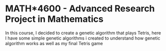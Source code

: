 # MATH*4600 - Advanced Research Project in Mathematics

In this course, I decided to create a genetic algorithm that plays Tetris, here I have some simple genetic algorithms i created to understand how genetic algorithm works as well as my final Tetris game 
